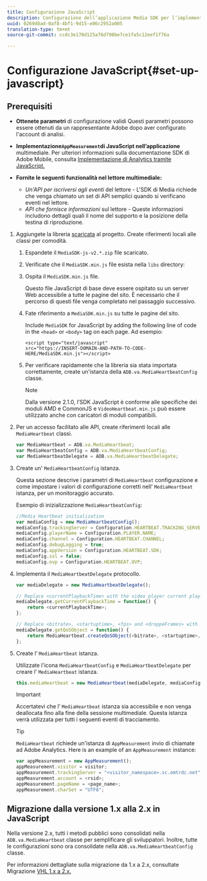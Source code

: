 ```yaml
---
title: Configurazione JavaScript
description: Configurazione dell’applicazione Media SDK per l’implementazione in JavaScript.
uuid: 0269d8ad-0af8-4bf1-9d15-e06c2952a005
translation-type: tm+mt
source-git-commit: ccdc3e170d125a76d798be7ce1fa5c12eef1f76a

---
```



# Configurazione JavaScript{#set-up-javascript}

## Prerequisiti

* **Ottenete parametri** di configurazione validi Questi parametri possono essere ottenuti da un rappresentante Adobe dopo aver configurato l&#39;account di analisi.
* **Implementazione`AppMeasurement`di JavaScript nell’applicazione** multimediale. Per ulteriori informazioni sulla documentazione SDK di Adobe Mobile, consulta [Implementazione di Analytics tramite JavaScript.](https://docs.adobe.com/content/help/it-IT/analytics/implementation/js/overview.html)

* **Fornite le seguenti funzionalità nel lettore multimediale:**

   * *Un&#39;API per iscriversi agli eventi* del lettore - L&#39;SDK di Media richiede che venga chiamato un set di API semplici quando si verificano eventi nel lettore.
   * *API che fornisce informazioni* sul lettore - Queste informazioni includono dettagli quali il nome del supporto e la posizione della testina di riproduzione.

1. Aggiungete la libreria [scaricata](/help/sdk-implement/download-sdks.md#download-2x-sdks) al progetto. Create riferimenti locali alle classi per comodità.

   1. Espandete il `MediaSDK-js-v2.*.zip` file scaricato.
   1. Verificate che il `MediaSDK.min.js` file esista nella `libs` directory:

   1. Ospita il `MediaSDK.min.js` file.

      Questo file JavaScript di base deve essere ospitato su un server Web accessibile a tutte le pagine del sito. È necessario che il percorso di questi file venga completato nel passaggio successivo.

   1. Fate riferimento a `MediaSDK.min.js` su tutte le pagine del sito.

      Include `MediaSDK` for JavaScript by adding the following line of code in the `<head>` or `<body>` tag on each page. Ad esempio:

      ```
      <script type="text/javascript" 
      src="https://INSERT-DOMAIN-AND-PATH-TO-CODE-HERE/MediaSDK.min.js"></script>
      ```

   1. Per verificare rapidamente che la libreria sia stata importata correttamente, create un&#39;istanza della `ADB.va.MediaHeartbeatConfig` classe.

      >[!NOTE]
      >
      >Dalla versione 2.1.0, l’SDK JavaScript è conforme alle specifiche dei moduli AMD e CommonJS e `VideoHeartbeat.min.js` può essere utilizzato anche con caricatori di moduli compatibili.

1. Per un accesso facilitato alle API, create riferimenti locali alle `MediaHeartbeat` classi.

   ```js
   var MediaHeartbeat = ADB.va.MediaHeartbeat; 
   var MediaHeartbeatConfig = ADB.va.MediaHeartbeatConfig; 
   var MediaHeartbeatDelegate = ADB.va.MediaHeartbeatDelegate; 
   ```

1. Create un&#39; `MediaHeartbeatConfig` istanza.

   Questa sezione descrive i parametri di `MediaHeartbeat` configurazione e come impostare i valori di configurazione corretti nell’ `MediaHeartbeat` istanza, per un monitoraggio accurato.

   Esempio di inizializzazione `MediaHeartbeatConfig`:

   ```js
   //Media Heartbeat initialization 
   var mediaConfig = new MediaHeartbeatConfig(); 
   mediaConfig.trackingServer = Configuration.HEARTBEAT.TRACKING_SERVER; 
   mediaConfig.playerName = Configuration.PLAYER.NAME; 
   mediaConfig.channel = Configuration.HEARTBEAT.CHANNEL; 
   mediaConfig.debugLogging = true; 
   mediaConfig.appVersion = Configuration.HEARTBEAT.SDK; 
   mediaConfig.ssl = false; 
   mediaConfig.ovp = Configuration.HEARTBEAT.OVP; 
   ```

1. Implementa il `MediaHeartbeatDelegate` protocollo.

   ```js
   var mediaDelegate = new MediaHeartbeatDelegate(); 
   
   // Replace <currentPlaybackTime> with the video player current playback time 
   mediaDelegate.getCurrentPlaybackTime = function() { 
       return <currentPlaybackTime>; 
   }; 
   
   // Replace <bitrate>, <startuptime>, <fps> and <droppeFrames> with the current playback QoS values.  
   mediaDelegate.getQoSObject = function() { 
       return MediaHeartbeat.createQoSObject(<bitrate>, <startuptime>, <fps>, <droppedFrames>); 
   };
   ```

1. Create l’ `MediaHeartbeat` istanza.

   Utilizzate l&#39;icona `MediaHeartbeatConfig` e `MediaHeartbeatDelegate` per creare l&#39; `MediaHeartbeat` istanza.

   ```js
   this.mediaHeartbeat = new MediaHeartbeat(mediaDelegate, mediaConfig, appMeasurement);
   ```

   >[!IMPORTANT]
   >
   >Accertatevi che l’ `MediaHeartbeat` istanza sia accessibile e non venga deallocata fino alla fine della sessione multimediale. Questa istanza verrà utilizzata per tutti i seguenti eventi di tracciamento.

   >[!TIP]
   >
   >`MediaHeartbeat` richiede un&#39;istanza di `AppMeasurement` invio di chiamate ad Adobe Analytics. Here is an example of an `AppMeasurement` instance:

   ```js
   var appMeasurement = new AppMeasurement(); 
   appMeasurement.visitor = visitor; 
   appMeasurement.trackingServer = "<visitor_namespace>.sc.omtrdc.net"; 
   appMeasurement.account = <rsid>; 
   appMeasurement.pageName = <page_name>; 
   appMeasurement.charSet = "UTF­8";
   ```

## Migrazione dalla versione 1.x alla 2.x in JavaScript

Nella versione 2.x, tutti i metodi pubblici sono consolidati nella `ADB.va.MediaHeartbeat` classe per semplificare gli sviluppatori. Inoltre, tutte le configurazioni sono ora consolidate nella `ADB.va.MediaHeartbeatConfig` classe.

Per informazioni dettagliate sulla migrazione da 1.x a 2.x, consultate Migrazione [VHL 1.x a 2.x.](/help/sdk-implement/va-1x-to-2x/mig-1x-2x-overview.md)
